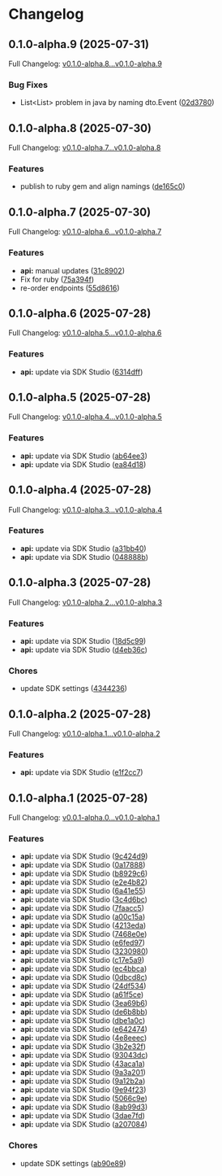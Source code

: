 # Changelog

## 0.1.0-alpha.9 (2025-07-31)

Full Changelog: [v0.1.0-alpha.8...v0.1.0-alpha.9](https://github.com/nextbillion-ai/nextbillion-sdk-go/compare/v0.1.0-alpha.8...v0.1.0-alpha.9)

### Bug Fixes

* List&lt;List&gt; problem in java by naming dto.Event ([02d3780](https://github.com/nextbillion-ai/nextbillion-sdk-go/commit/02d378046072156abd642e94517c6610cdc4089e))

## 0.1.0-alpha.8 (2025-07-30)

Full Changelog: [v0.1.0-alpha.7...v0.1.0-alpha.8](https://github.com/nextbillion-ai/nextbillion-sdk-go/compare/v0.1.0-alpha.7...v0.1.0-alpha.8)

### Features

* publish to ruby gem and align namings ([de165c0](https://github.com/nextbillion-ai/nextbillion-sdk-go/commit/de165c026daa3c9e643e87a5783e380798fe3301))

## 0.1.0-alpha.7 (2025-07-30)

Full Changelog: [v0.1.0-alpha.6...v0.1.0-alpha.7](https://github.com/nextbillion-ai/nextbillion-sdk-go/compare/v0.1.0-alpha.6...v0.1.0-alpha.7)

### Features

* **api:** manual updates ([31c8902](https://github.com/nextbillion-ai/nextbillion-sdk-go/commit/31c8902b00727f2ab828267b922af2dadcc29792))
* Fix for ruby ([75a394f](https://github.com/nextbillion-ai/nextbillion-sdk-go/commit/75a394f16a13640305214af9e05de00afc5d9a60))
* re-order endpoints ([55d8616](https://github.com/nextbillion-ai/nextbillion-sdk-go/commit/55d861625befdc95054556099eaf68ab734709ff))

## 0.1.0-alpha.6 (2025-07-28)

Full Changelog: [v0.1.0-alpha.5...v0.1.0-alpha.6](https://github.com/nextbillion-ai/nextbillion-sdk-go/compare/v0.1.0-alpha.5...v0.1.0-alpha.6)

### Features

* **api:** update via SDK Studio ([6314dff](https://github.com/nextbillion-ai/nextbillion-sdk-go/commit/6314dffd58878971bf845f8c813a8cf9b630a899))

## 0.1.0-alpha.5 (2025-07-28)

Full Changelog: [v0.1.0-alpha.4...v0.1.0-alpha.5](https://github.com/nextbillion-ai/nextbillion-sdk-go/compare/v0.1.0-alpha.4...v0.1.0-alpha.5)

### Features

* **api:** update via SDK Studio ([ab64ee3](https://github.com/nextbillion-ai/nextbillion-sdk-go/commit/ab64ee3afdaf8fcab5cefac5cdbe945e2b3e6c47))
* **api:** update via SDK Studio ([ea84d18](https://github.com/nextbillion-ai/nextbillion-sdk-go/commit/ea84d181ffe7389e36c3c3b21a169ba75e7af51f))

## 0.1.0-alpha.4 (2025-07-28)

Full Changelog: [v0.1.0-alpha.3...v0.1.0-alpha.4](https://github.com/nextbillion-ai/nextbillion-sdk-go/compare/v0.1.0-alpha.3...v0.1.0-alpha.4)

### Features

* **api:** update via SDK Studio ([a31bb40](https://github.com/nextbillion-ai/nextbillion-sdk-go/commit/a31bb408339b334e3f0f7bd3a7264bc601d28ab8))
* **api:** update via SDK Studio ([048888b](https://github.com/nextbillion-ai/nextbillion-sdk-go/commit/048888b95c5b94cc4ac1df48d7855f9f649c798e))

## 0.1.0-alpha.3 (2025-07-28)

Full Changelog: [v0.1.0-alpha.2...v0.1.0-alpha.3](https://github.com/nextbillion-ai/nextbillion-sdk-go/compare/v0.1.0-alpha.2...v0.1.0-alpha.3)

### Features

* **api:** update via SDK Studio ([18d5c99](https://github.com/nextbillion-ai/nextbillion-sdk-go/commit/18d5c993da0818a4dab76fa2ff219a1da06612b5))
* **api:** update via SDK Studio ([d4eb36c](https://github.com/nextbillion-ai/nextbillion-sdk-go/commit/d4eb36c22fb244e5f26de564b41fc21f0e127edd))


### Chores

* update SDK settings ([4344236](https://github.com/nextbillion-ai/nextbillion-sdk-go/commit/434423654a167711947dcf5f0da0dfe35fb02fe9))

## 0.1.0-alpha.2 (2025-07-28)

Full Changelog: [v0.1.0-alpha.1...v0.1.0-alpha.2](https://github.com/nextbillion-ai/nextbillion-sdk-go/compare/v0.1.0-alpha.1...v0.1.0-alpha.2)

### Features

* **api:** update via SDK Studio ([e1f2cc7](https://github.com/nextbillion-ai/nextbillion-sdk-go/commit/e1f2cc7354132ff685ef18c52a8bf5f0a5ca23ab))

## 0.1.0-alpha.1 (2025-07-28)

Full Changelog: [v0.0.1-alpha.0...v0.1.0-alpha.1](https://github.com/nextbillion-ai/nextbillion-sdk-go/compare/v0.0.1-alpha.0...v0.1.0-alpha.1)

### Features

* **api:** update via SDK Studio ([9c424d9](https://github.com/nextbillion-ai/nextbillion-sdk-go/commit/9c424d9050e74202a8700cbe5718ba23f3b7d5d6))
* **api:** update via SDK Studio ([0a17888](https://github.com/nextbillion-ai/nextbillion-sdk-go/commit/0a1788874010f39660221c420c6a2837ea2227d0))
* **api:** update via SDK Studio ([b8929c6](https://github.com/nextbillion-ai/nextbillion-sdk-go/commit/b8929c64fac2c9bf215df1fe9c1f7cdcb4ad1032))
* **api:** update via SDK Studio ([e2e4b82](https://github.com/nextbillion-ai/nextbillion-sdk-go/commit/e2e4b8288f5d7cecb930f8597ef6bd5c418d547d))
* **api:** update via SDK Studio ([6a41e55](https://github.com/nextbillion-ai/nextbillion-sdk-go/commit/6a41e551e6416273df505700ad7b3ebe00044482))
* **api:** update via SDK Studio ([3c4d6bc](https://github.com/nextbillion-ai/nextbillion-sdk-go/commit/3c4d6bc7abf4feb12fdb82dd9fd7999cce6dbd39))
* **api:** update via SDK Studio ([7faacc5](https://github.com/nextbillion-ai/nextbillion-sdk-go/commit/7faacc5f256fbab349451bec90d637b4e023e209))
* **api:** update via SDK Studio ([a00c15a](https://github.com/nextbillion-ai/nextbillion-sdk-go/commit/a00c15a015eeff11ffc336f2231df03fb74ad51f))
* **api:** update via SDK Studio ([4213eda](https://github.com/nextbillion-ai/nextbillion-sdk-go/commit/4213edaf02dfc55ea8a3b397209781f4fe9b9a29))
* **api:** update via SDK Studio ([7468e0e](https://github.com/nextbillion-ai/nextbillion-sdk-go/commit/7468e0efe996997d2883dc031b2eee016714b024))
* **api:** update via SDK Studio ([e6fed97](https://github.com/nextbillion-ai/nextbillion-sdk-go/commit/e6fed978548a6927679c493a69637fce4917edaa))
* **api:** update via SDK Studio ([3230980](https://github.com/nextbillion-ai/nextbillion-sdk-go/commit/323098001ee27515fc6e4bbbb4a3494590c90e7a))
* **api:** update via SDK Studio ([c17e5a9](https://github.com/nextbillion-ai/nextbillion-sdk-go/commit/c17e5a9dd4ee8c8cf4e50c8dc8611bedf2213bff))
* **api:** update via SDK Studio ([ec4bbca](https://github.com/nextbillion-ai/nextbillion-sdk-go/commit/ec4bbcaa328c600ca3d9b7121ab34ed6fa01f058))
* **api:** update via SDK Studio ([0dbcd8c](https://github.com/nextbillion-ai/nextbillion-sdk-go/commit/0dbcd8c1da76ff1403cd06d0cf0e0d44194e6da7))
* **api:** update via SDK Studio ([24df534](https://github.com/nextbillion-ai/nextbillion-sdk-go/commit/24df534597faddc09be2fd2e1aa07e2798f08985))
* **api:** update via SDK Studio ([a61f5ce](https://github.com/nextbillion-ai/nextbillion-sdk-go/commit/a61f5ce1ca4faecbb2f88749c9685c9aac50e1a8))
* **api:** update via SDK Studio ([3ea69b6](https://github.com/nextbillion-ai/nextbillion-sdk-go/commit/3ea69b6345695432f5eb46ebf3a0fa53e6158ce3))
* **api:** update via SDK Studio ([de6b8bb](https://github.com/nextbillion-ai/nextbillion-sdk-go/commit/de6b8bbcb9ecee39f2488a472a31bd53e44b4863))
* **api:** update via SDK Studio ([dbe1a0c](https://github.com/nextbillion-ai/nextbillion-sdk-go/commit/dbe1a0c49d9abd0a7bf4e30c266ce5bac588dc6d))
* **api:** update via SDK Studio ([e642474](https://github.com/nextbillion-ai/nextbillion-sdk-go/commit/e6424743f11ac7451fe75b645fe816d7255eaf53))
* **api:** update via SDK Studio ([4e8eeec](https://github.com/nextbillion-ai/nextbillion-sdk-go/commit/4e8eeec32517ea1181aef1611c1c346af15df2c6))
* **api:** update via SDK Studio ([3b2e32f](https://github.com/nextbillion-ai/nextbillion-sdk-go/commit/3b2e32f868117ebb4684b294e339132930368564))
* **api:** update via SDK Studio ([93043dc](https://github.com/nextbillion-ai/nextbillion-sdk-go/commit/93043dcebbe22657cf1848303fc6781429dc4879))
* **api:** update via SDK Studio ([43aca1a](https://github.com/nextbillion-ai/nextbillion-sdk-go/commit/43aca1a571aaebd4c5973c4f424cc639bf1173a0))
* **api:** update via SDK Studio ([9a3a201](https://github.com/nextbillion-ai/nextbillion-sdk-go/commit/9a3a2013d776486341ac9608e975f0b45b4f608e))
* **api:** update via SDK Studio ([9a12b2a](https://github.com/nextbillion-ai/nextbillion-sdk-go/commit/9a12b2af691e39e5311fcdcbbc3943b504ec0075))
* **api:** update via SDK Studio ([9e94f23](https://github.com/nextbillion-ai/nextbillion-sdk-go/commit/9e94f2325124a3b6fae28288a5edbc93085525ca))
* **api:** update via SDK Studio ([5066c9e](https://github.com/nextbillion-ai/nextbillion-sdk-go/commit/5066c9eb0c11dd5e3c3390b0e75cb6d29cf742a3))
* **api:** update via SDK Studio ([8ab99d3](https://github.com/nextbillion-ai/nextbillion-sdk-go/commit/8ab99d370efc6a4914d81e49b60b6e7819fc5002))
* **api:** update via SDK Studio ([3dae7fd](https://github.com/nextbillion-ai/nextbillion-sdk-go/commit/3dae7fd9b5964b11522a379f604a42675358ecac))
* **api:** update via SDK Studio ([a207084](https://github.com/nextbillion-ai/nextbillion-sdk-go/commit/a207084d6050c0a76a42564a613ef65ed609a1bf))


### Chores

* update SDK settings ([ab90e89](https://github.com/nextbillion-ai/nextbillion-sdk-go/commit/ab90e893145527b8692656b963f30b0019030655))
